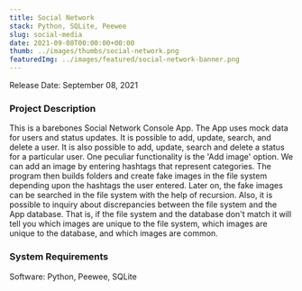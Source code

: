 ```yaml
---
title: Social Network
stack: Python, SQLite, Peewee
slug: social-media
date: 2021-09-08T00:00:00+00:00
thumb: ../images/thumbs/social-network.png
featuredImg: ../images/featured/social-network-banner.png
---
```


Release Date: September 08, 2021

### Project Description

This is a barebones Social Network Console App. The App uses mock data for users and status updates. It is possible to add, update, search, and delete a user. It is also possible to add, update, search and delete a status for a particular user. One peculiar functionality is the 'Add image' option. We can add an image by entering hashtags that represent categories. The program then builds folders and create fake images in the file system depending upon the hashtags the user entered. Later on, the fake images can be searched in the file system with the help of recursion. Also, it is possible to inquiry about discrepancies between the file system and the App database. That is, if the file system and the database don't match it will tell you which images are unique to the file system, which images are unique to the database, and which images are common. 

### System Requirements

Software: Python, Peewee, SQLite
